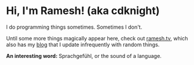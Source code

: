 # Hi, I'm Ramesh! (aka cdknight) 

I do programming things sometimes. Sometimes I don't.

Until some more things magically appear here, check out [ramesh.tv](https://ramesh.tv), which also has my [blog](https://blog.ramesh.tv) that I update infrequently with random things.

**An interesting word:** Sprachgefühl, or the sound of a language.

